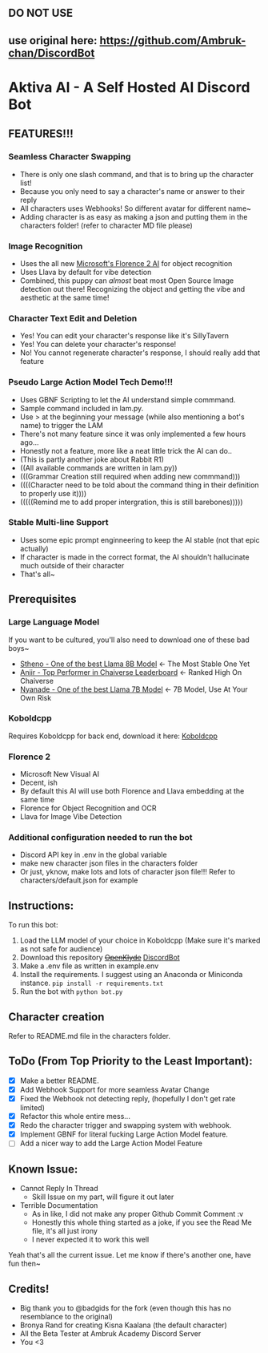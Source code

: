 ## DO NOT USE

## use original here:  https://github.com/Ambruk-chan/DiscordBot





# Aktiva AI - A Self Hosted AI Discord Bot

## FEATURES!!!

### Seamless Character Swapping
- There is only one slash command, and that is to bring up the character list!
- Because you only need to say a character's name or answer to their reply
- All characters uses Webhooks! So different avatar for different name~
- Adding character is as easy as making a json and putting them in the characters folder! (refer to character MD file please)
  
### Image Recognition
- Uses the all new [Microsoft's Florence 2 AI](https://huggingface.co/microsoft/Florence-2-base-ft) for object recognition
- Uses Llava by default for vibe detection
- Combined, this puppy can *almost* beat most Open Source Image detection out there! Recognizing the object and getting the vibe and aesthetic at the same time!

### Character Text Edit and Deletion
- Yes! You can edit your character's response like it's SillyTavern
- Yes! You can delete your character's response!
- No! You cannot regenerate character's response, I should really add that feature

### Pseudo Large Action Model Tech Demo!!!
- Uses GBNF Scripting to let the AI understand simple commmand.
- Sample command included in lam.py.
- Use > at the beginning your message (while also mentioning a bot's name) to trigger the LAM
- There's not many feature since it was only implemented a few hours ago...
- Honestly not a feature,  more like a neat little trick the AI can do..
- (This is partly another joke about Rabbit R1)
- ((All available commands are written in lam.py))
- (((Grammar Creation still required when adding new commmand)))
- ((((Character need to be told about the command thing in their definition to properly use it))))
- (((((Remind me to add proper intergration, this is still barebones)))))

### Stable Multi-line Support
- Uses some epic prompt enginneering to keep the AI stable (not that epic actually)
- If character is made in the correct format, the AI shouldn't hallucinate much outside of their character
- That's all~

## Prerequisites

### Large Language Model
If you want to be cultured, you'll also need to download one of these bad boys~

- [Stheno - One of the best Llama 8B Model](https://huggingface.co/Lewdiculous/L3-8B-Stheno-v3.1-GGUF-IQ-Imatrix) <- The Most Stable One Yet
- [Anjir - Top Performer in Chaiverse Leaderboard](https://huggingface.co/Hastagaras/Anjir-8B-L3?not-for-all-audiences=true) <- Ranked High On Chaiverse
- [Nyanade - One of the best Llama 7B Model](https://huggingface.co/Lewdiculous/Nyanade_Stunna-Maid-7B-v0.2-GGUF-IQ-Imatrix) <- 7B Model, Use At Your Own Risk

### Koboldcpp
Requires Koboldcpp for back end, download it here:
[Koboldcpp](https://github.com/LostRuins/koboldcpp)

### Florence 2

- Microsoft New Visual AI
- Decent, ish
- By default this AI will use both Florence and Llava embedding at the same time
- Florence for Object Recognition and OCR
- Llava for Image Vibe Detection
 
### Additional configuration needed to run the bot
- Discord API key in .env in the global variable
- make new character json files in the characters folder
- Or just, yknow, make lots and lots of character json file!!! Refer to characters/default.json for example


## Instructions:

To run this bot:

1. Load the LLM model of your choice in Koboldcpp (Make sure it's marked as not safe for audience)
2. Download this repository ~~[OpenKlyde](https://github.com/badgids/OpenKlyde)~~ [DiscordBot](https://github.com/Ambruk-chan/DiscordBot)
3. Make a .env file as written in example.env
4. Install the requirements. I suggest using an Anaconda or Miniconda instance.
    ```pip install -r requirements.txt```
5. Run the bot with `python bot.py`

## Character creation

Refer to README.md file in the characters folder.

## ToDo (From Top Priority to the Least Important):

- [x] Make a better README.
- [x] Add Webhook Support for more seamless Avatar Change
- [x] Fixed the Webhook not detecting reply, (hopefully I don't get rate limited)
- [x] Refactor this whole entire mess...
- [x] Redo the character trigger and swapping system with webhook.
- [x] Implement GBNF for literal fucking Large Action Model feature.
- [ ] Add a nicer way to add the Large Action Model Feature

## Known Issue:
- Cannot Reply In Thread
  - Skill Issue on my part, will figure it out later
- Terrible Documentation
  - As in like, I did not make any proper Github Commit Comment :v
  - Honestly this whole thing started as a joke, if you see the Read Me file, it's all just irony
  - I never expected it to work this well

Yeah that's all the current issue. Let me know if there's another one, have fun then~

## Credits!

- Big thank you to @badgids for the fork (even though this has no resemblance to the original)
- Bronya Rand for creating Kisna Kaalana (the default character)
- All the Beta Tester at Ambruk Academy Discord Server
- You <3

